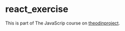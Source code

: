 # react_exercise
This is part of The JavaScrip course on [theodinproject](https://www.theodinproject.com/paths/full-stack-javascript/courses/javascript/lessons/handle-inputs-and-render-lists).
